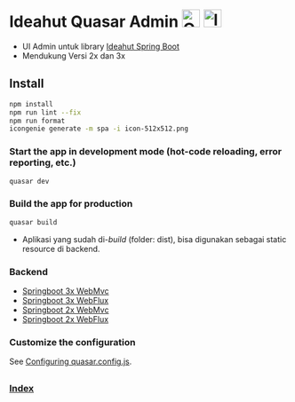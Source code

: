 # Ideahut Quasar Admin <img height="32" src="https://avatars.githubusercontent.com/u/23064371?s=200&v=4" alt="Quasar"> <img height="32" src="https://avatars.githubusercontent.com/u/146613481?v=4" alt="Ideahut">

- UI Admin untuk library [Ideahut Spring Boot](https://github.com/ideahut-apps-team/ideahut-springboot-docs/)
- Mendukung Versi 2x dan 3x

## Install

```bash
npm install
npm run lint --fix
npm run format
icongenie generate -m spa -i icon-512x512.png
```

### Start the app in development mode (hot-code reloading, error reporting, etc.)

```bash
quasar dev
```

### Build the app for production

```bash
quasar build
```

- Aplikasi yang sudah di-_build_ (folder: dist), bisa digunakan sebagai static resource di backend.

### Backend

- [Springboot 3x WebMvc](https://github.com/thomson470/ideahut-springboot-3x-template-mvc)
- [Springboot 3x WebFlux](https://github.com/thomson470/ideahut-springboot-3x-template-flux)
- [Springboot 2x WebMvc](https://github.com/thomson470/ideahut-springboot-2x-template-mvc)
- [Springboot 2x WebFlux](https://github.com/thomson470/ideahut-springboot-2x-template-flux)

### Customize the configuration

See [Configuring quasar.config.js](https://v2.quasar.dev/quasar-cli-webpack/quasar-config-js).

##

### [Index](https://github.com/thomson470/Ideahut-Template)
